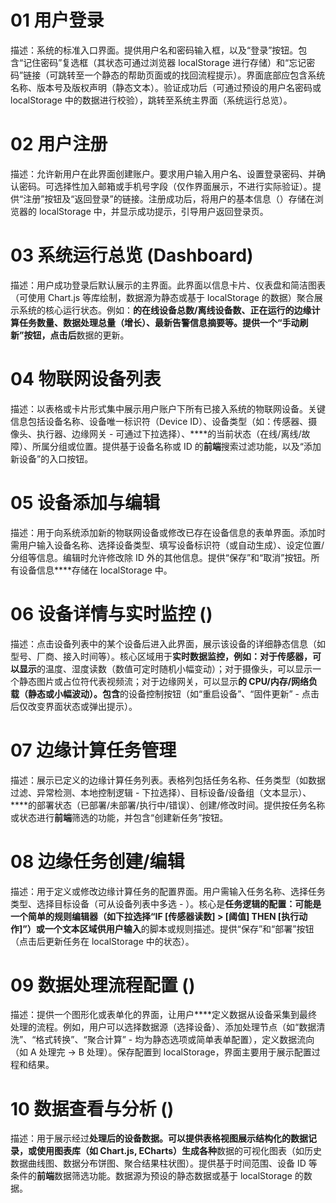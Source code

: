 # 01 用户登录
描述：系统的标准入口界面。提供用户名和密码输入框，以及“登录”按钮。包含“记住密码”复选框（其状态可通过浏览器 localStorage 进行存储）和“忘记密码”链接（可跳转至一个静态的帮助页面或的找回流程提示）。界面底部应包含系统名称、版本号及版权声明（静态文本）。验证成功后（可通过预设的用户名密码或 localStorage 中的数据进行校验），跳转至系统主界面（系统运行总览）。

# 02 用户注册
描述：允许新用户在此界面创建账户。要求用户输入用户名、设置登录密码、并确认密码。可选择性加入邮箱或手机号字段（仅作界面展示，不进行实际验证）。提供“注册”按钮及“返回登录”的链接。注册成功后，将用户的基本信息（）存储在浏览器的 localStorage 中，并显示成功提示，引导用户返回登录页。

# 03 系统运行总览 (Dashboard)
描述：用户成功登录后默认展示的主界面。此界面以信息卡片、仪表盘和简洁图表（可使用 Chart.js 等库绘制，数据源为静态或基于 localStorage 的数据）聚合展示系统的核心运行状态。例如：****的在线设备总数/离线设备数、正在运行的边缘计算任务数量、数据处理总量（增长）、最新告警信息摘要等。提供一个“手动刷新”按钮，点击后****数据的更新。

# 04 物联网设备列表
描述：以表格或卡片形式集中展示用户账户下所有已接入系统的物联网设备。关键信息包括设备名称、设备唯一标识符（Device ID）、设备类型（如：传感器、摄像头、执行器、边缘网关 - 可通过下拉选择）、****的当前状态（在线/离线/故障）、所属分组或位置。提供基于设备名称或 ID 的**前端**搜索过滤功能，以及“添加新设备”的入口按钮。

# 05 设备添加与编辑
描述：用于向系统添加新的物联网设备或修改已存在设备信息的表单界面。添加时需用户输入设备名称、选择设备类型、填写设备标识符（或自动生成）、设定位置/分组等信息。编辑时允许修改除 ID 外的其他信息。提供“保存”和“取消”按钮。所有设备信息****存储在 localStorage 中。

# 06 设备详情与实时监控 ()
描述：点击设备列表中的某个设备后进入此界面，展示该设备的详细静态信息（如型号、厂商、接入时间等）。核心区域用于****实时数据监控，例如：对于传感器，可以显示****的温度、湿度读数（数值可定时随机小幅变动）；对于摄像头，可以显示一个静态图片或占位符代表视频流；对于边缘网关，可以显示****的 CPU/内存/网络负载（静态或小幅波动）。包含****的设备控制按钮（如“重启设备”、“固件更新” - 点击后仅改变界面状态或弹出提示）。

# 07 边缘计算任务管理
描述：展示已定义的边缘计算任务列表。表格列包括任务名称、任务类型（如数据过滤、异常检测、本地控制逻辑 - 下拉选择）、目标设备/设备组（文本显示）、****的部署状态（已部署/未部署/执行中/错误）、创建/修改时间。提供按任务名称或状态进行**前端**筛选的功能，并包含“创建新任务”按钮。

# 08 边缘任务创建/编辑
描述：用于定义或修改边缘计算任务的配置界面。用户需输入任务名称、选择任务类型、选择目标设备（可从设备列表中多选 - ）。核心是****任务逻辑的配置：可能是一个简单的规则编辑器（如下拉选择“IF [传感器读数] > [阈值] THEN [执行动作]”）或一个文本区域供用户输入****的脚本或规则描述。提供“保存”和“部署”按钮（点击后更新任务在 localStorage 中的状态）。

# 09 数据处理流程配置 ()
描述：提供一个图形化或表单化的界面，让用户****定义数据从设备采集到最终处理的流程。例如，用户可以选择数据源（选择设备）、添加处理节点（如“数据清洗”、“格式转换”、“聚合计算” - 均为静态选项或简单表单配置），定义数据流向（如 A 处理完 -> B 处理）。保存配置到 localStorage，界面主要用于展示配置过程和结果。

# 10 数据查看与分析 ()
描述：用于展示经过****处理后的设备数据。可以提供表格视图展示结构化的数据记录，或使用图表库（如 Chart.js, ECharts）生成各种****数据的可视化图表（如历史数据曲线图、数据分布饼图、聚合结果柱状图）。提供基于时间范围、设备 ID 等条件的**前端**数据筛选功能。数据源为预设的静态数据或基于 localStorage 的数据。